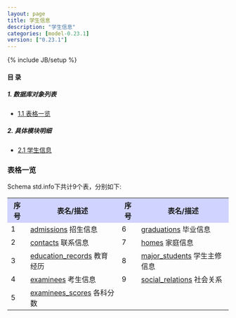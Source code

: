 ```yaml
---
layout: page
title: 学生信息 
description: "学生信息"
categories: [model-0.23.1]
version: ["0.23.1"]
---
```

{% include JB/setup %}

#### 目 录

##### 1. 数据库对象列表
  * [1.1 表格一览](index.html#表格一览)

##### 2. 具体模块明细
* [2.1 学生信息](misc.html)

### 表格一览
Schema std.info下共计9个表，分别如下:

<table class="table table-bordered table-striped table-condensed">
  <tr>
    <th style="background-color:#D0D3FF">序号</th>
    <th style="background-color:#D0D3FF">表名/描述</th>
    <th style="background-color:#D0D3FF">序号</th>
    <th style="background-color:#D0D3FF">表名/描述</th>
  </tr>
  <tr>
    <td>1</td>
    <td><a href="misc.html#表格-admissions-招生信息">admissions</a> 招生信息</td>
    <td>6</td>
    <td><a href="misc.html#表格-graduations-毕业信息">graduations</a> 毕业信息</td>
  </tr>
  <tr>
    <td>2</td>
    <td><a href="misc.html#表格-contacts-联系信息">contacts</a> 联系信息</td>
    <td>7</td>
    <td><a href="misc.html#表格-homes-家庭信息">homes</a> 家庭信息</td>
  </tr>
  <tr>
    <td>3</td>
    <td><a href="misc.html#表格-education_records-教育经历">education_records</a> 教育经历</td>
    <td>8</td>
    <td><a href="misc.html#表格-major_students-学生主修信息">major_students</a> 学生主修信息</td>
  </tr>
  <tr>
    <td>4</td>
    <td><a href="misc.html#表格-examinees-考生信息">examinees</a> 考生信息</td>
    <td>9</td>
    <td><a href="misc.html#表格-social_relations-社会关系">social_relations</a> 社会关系</td>
  </tr>
  <tr>
    <td>5</td>
    <td><a href="misc.html#表格-examinees_scores-各科分数">examinees_scores</a> 各科分数</td>
    <td></td>
    <td></td>
  </tr>
</table>

